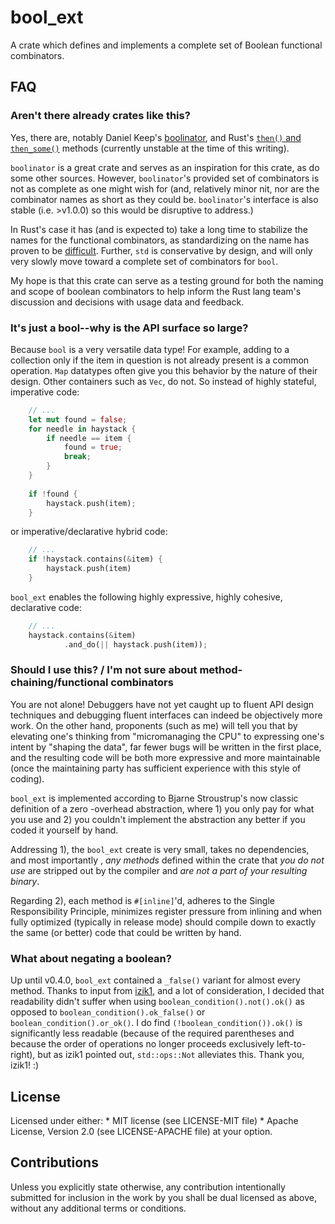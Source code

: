 # bool_ext
A crate which defines and implements a complete set of Boolean functional combinators.

## FAQ
### Aren't there already crates like this?
Yes, there are, notably Daniel Keep's [boolinator](https://crates.io/crates/boolinator), and 
Rust's [`then()` and `then_some()`](https://doc.rust-lang.org/std/primitive.bool.html#method.then
) methods (currently unstable at the time of this writing).

`boolinator` is a great crate and serves as an inspiration for this crate, as do some other sources.
However, `boolinator`'s provided set of combinators is not as complete as one might wish for (and, 
relatively minor nit, nor are the combinator names as short as they could be.  `boolinator`'s
interface is also stable (i.e. >v1.0.0) so this would be disruptive to address.)  

In Rust's case it has (and is expected to) take a long time to stabilize the names for the
functional combinators, as standardizing on the name has proven to be 
[difficult](https://github.com/rust-lang/rust/issues/64260).  Further, `std` is conservative by
 design, and will only very slowly move toward a complete set of combinators for `bool`.
 
My hope is that this crate can serve as a testing ground for both the naming and scope of
boolean combinators to help inform the Rust lang team's discussion and decisions with usage data
and feedback. 

### It's just a bool--why is the API surface so large?
Because `bool` is a very versatile data type!  For example, adding to a collection only if the
item in question is not already present is a common operation.  `Map` datatypes often give you
this behavior by the nature of their design.  Other containers such as `Vec`, do not.  So instead
of highly stateful, imperative code:
```rust
    // ...
    let mut found = false;
    for needle in haystack {
        if needle == item {
            found = true;
            break;
        }
    }    
    
    if !found {
        haystack.push(item);
    }
```
or imperative/declarative hybrid code:
```rust
    // ...
    if !haystack.contains(&item) {
        haystack.push(item)
    }
```
`bool_ext` enables the following highly expressive, highly cohesive, declarative code:
```rust
    // ...
    haystack.contains(&item)
            .and_do(|| haystack.push(item));
```

### Should I use this? / I'm not sure about method-chaining/functional combinators
You are not alone!  Debuggers have not yet caught up to fluent API design techniques and
debugging fluent interfaces can indeed be objectively more work.  On the other hand, proponents 
(such as me) will tell you that by elevating one's thinking from "micromanaging the CPU" to
expressing one's intent by "shaping the data", far fewer bugs will be written in the first place, 
and the resulting code will be both more expressive and more maintainable (once the maintaining 
party has sufficient experience with this style of coding).

`bool_ext` is implemented according to Bjarne Stroustrup's now classic definition of a zero
-overhead abstraction, where 1) you only pay for what you use and 2) you couldn't implement the
abstraction any better if you coded it yourself by hand.
 
Addressing 1), the `bool_ext` create is very small, takes no dependencies, and most importantly
, *any methods* defined within the crate that *you do not use* are stripped out by the compiler
and *are not a part of your resulting binary*.

Regarding 2), each method is `#[inline]`'d, adheres to the Single Responsibility Principle, 
minimizes register pressure from inlining and when fully optimized (typically in release mode) 
should compile down to exactly the same (or better) code that could be written by hand.

### What about negating a boolean?
Up until v0.4.0, `bool_ext` contained a `_false()` variant for almost every method.  Thanks to input
from [izik1](https://github.com/izik1), and a lot of consideration, I decided that readability 
didn't suffer when using `boolean_condition().not().ok()` as opposed to 
`boolean_condition().ok_false()` or `boolean_condition().or_ok()`.  I do find 
`(!boolean_condition()).ok()` is significantly less readable (because of the required parentheses 
and because the order of operations no longer proceeds exclusively left-to-right), but as izik1 
pointed out, `std::ops::Not` alleviates this.  Thank you, izik1! :)

## License
Licensed under either:
    * MIT license (see LICENSE-MIT file)
    * Apache License, Version 2.0 (see LICENSE-APACHE file)
at your option.

## Contributions
Unless you explicitly state otherwise, any contribution intentionally submitted for inclusion in the 
work by you shall be dual licensed as above, without any additional terms or conditions.

